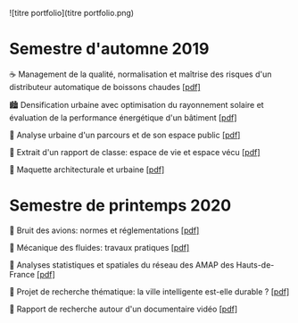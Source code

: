 ![titre portfolio](titre portfolio.png)



# Semestre d'automne 2019

☕️ Management de la qualité, normalisation et maîtrise des risques d'un distributeur automatique de boissons chaudes <a href="file/aglg - Qualité, normaliation d'un distributeur de boisssons .pdf" dowload="https://arthur-glg.github.io/aglg_science/portfolio/portfolio.html">[pdf]</a>

🏙 Densification urbaine avec optimisation du rayonnement solaire et évaluation de la performance énergétique d'un bâtiment <a href="file/aglg - Rayonnement solaire et performance énergétique d'un bâtiment.pdf" download ="UR05">[pdf]</a> 

🏡 Analyse urbaine d'un parcours et de son espace public <a href="file/aglg - Diagnostic urbain .pdf" download ="UR05">[pdf]</a> 

🌿 Extrait d'un rapport de classe: espace de vie et espace vécu <a href="file/aglg - Ressenti urbain .pdf" download ="UR05">[pdf]</a> 

🏰 Maquette architecturale et urbaine <a href="file/aglg - Maquette architecturale.pdf" download ="UR05">[pdf]</a> 

# Semestre de printemps 2020

🎤 Bruit des avions: normes et réglementations <a href="file/aglg - Bruit des avions .pdf" download ="UR05">[pdf]</a>

🌊 Mécanique des fluides: travaux pratiques <a href="file/aglg - TP mécanique des fluides.pdf" download ="UR05">[pdf]</a>

🥕 Analyses statistiques et spatiales du réseau des AMAP des Hauts-de-France <a href="file/aglg - Analyses du réseau des AMAP des Hauts-de-France.pdf" download ="UR05">[pdf]</a>

🌇 Projet de recherche thématique: la ville intelligente est-elle durable ? <a href="file/aglg - Ville durable et ville intélligente.pdf" download ="UR05">[pdf]</a>

🎏 Rapport de recherche autour d'un documentaire vidéo <a href="file/aglg - Nature et culture à Tokyo.pdf" download ="UR05">[pdf]</a>

<title>Portfolio</title> 

